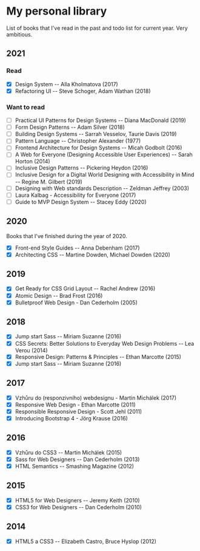 # My personal library

List of books that I've read in the past and todo list for current year. Very ambitious.

## 2021
### Read

- [x] Design System -- Alla Kholmatova (2017)
- [x] Refactoring UI -- Steve Schoger, Adam Wathan (2018)
### Want to read
- [ ] Practical UI Patterns for Design Systems -- Diana MacDonald (2019)
- [ ] Form Design Patterns -- Adam Silver (2018)
- [ ] Building Design Systems -- Sarrah Vesselov, Taurie Davis (2019)
- [ ] Pattern Language -- Christopher Alexander (1977)
- [ ] Frontend Architecture for Design Systems -- Micah Godbolt (2016)
- [ ] A Web for Everyone (Designing Accessible User Experiences) -- Sarah Horton (2014)
- [ ] Inclusive Design Patterns -- Pickering Heydon (2016)
- [ ] Inclusive Design for a Digital World Designing with Accessibility in Mind -- Regine M. Gilbert (2019)
- [ ] Designing with Web standards Description -- Zeldman Jeffrey (2003)
- [ ] Laura Kalbag - Accessibility for Everyone (2017)
- [ ] Guide to MVP Design System -- Stacey Eddy (2020)

## 2020

Books that I've finished during the year of 2020.

- [x] Front-end Style Guides -- Anna Debenham (2017)
- [x] Architecting CSS -- Martine Dowden, Michael Dowden (2020)

## 2019
- [x] Get Ready for CSS Grid Layout -- Rachel Andrew (2016)
- [x] Atomic Design -- Brad Frost (2016)
- [x] Bulletproof Web Design - Dan Cederholm (2005)
## 2018
- [x] Jump start Sass -- Miriam Suzanne (2016)
- [x] CSS Secrets: Better Solutions to Everyday Web Design Problems -- Lea Verou (2014)
- [x] Responsive Design: Patterns & Principles -- Ethan Marcotte (2015)
- [x] Jump start Sass -- Miriam Suzanne (2016)

## 2017
- [x] Vzhůru do (responziv­ního) webdesignu - Martin Michálek (2017)
- [x] Responsive Web Design - Ethan Marcotte (2011)
- [x] Responsible Responsive Design - Scott Jehl (2011)
- [x] Introducing Bootstrap 4 - Jörg Krause (2016)

## 2016
- [x] Vzhůru do CSS3 -- Martin Michálek (2015)
- [x] Sass for Web Designers -- Dan Cederholm (2013)
- [x] HTML Semantics -- Smashing Magazine (2012)

## 2015
- [x] HTML5 for Web Designers -- Jeremy Keith (2010)
- [x] CSS3 for Web Designers -- Dan Cederholm (2010)

## 2014
- [x] HTML5 a CSS3 -- Elizabeth Castro, Bruce Hyslop (2012)